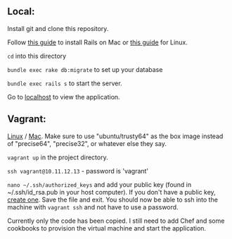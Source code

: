 ## Local:

Install git and clone this repository.

Follow [this guide](https://gorails.com/setup/osx/10.10-yosemite) to install Rails on Mac or [this guide](https://www.digitalocean.com/community/tutorials/how-to-install-ruby-on-rails-with-rbenv-on-ubuntu-14-04) for Linux.

`cd` into this directory

`bundle exec rake db:migrate` to set up your database

`bundle exec rails s` to start the server.

Go to [localhost](http://localhost:3000/routes) to view the application.

## Vagrant:

[Linux](http://www.olindata.com/blog/2014/07/installing-vagrant-and-virtual-box-ubuntu-1404-lts) / [Mac](http://sourabhbajaj.com/mac-setup/Vagrant/README.html).  Make sure to use "ubuntu/trusty64" as the box image instead of "precise64", "precise32", or whatever else they say.

`vagrant up` in the project directory.

`ssh vagrant@10.11.12.13` - password is 'vagrant'

`nano ~/.ssh/authorized_keys` and add your public key (found in ~/.ssh/id_rsa.pub in your host computer).  If you don't have a public key, [create one](https://help.github.com/articles/generating-a-new-ssh-key/).  Save the file and exit.  You should now be able to ssh into the machine with `vagrant ssh` and not have to use a password.

Currently only the code has been copied.  I still need to add Chef and some cookbooks to provision the virtual machine and start the application.